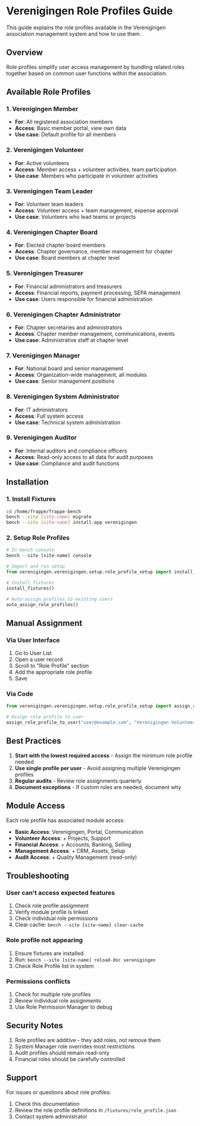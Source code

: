 # Verenigingen Role Profiles Guide

This guide explains the role profiles available in the Verenigingen association management system and how to use them.

## Overview

Role profiles simplify user access management by bundling related roles together based on common user functions within the association.

## Available Role Profiles

### 1. Verenigingen Member
- **For**: All registered association members
- **Access**: Basic member portal, view own data
- **Use case**: Default profile for all members

### 2. Verenigingen Volunteer
- **For**: Active volunteers
- **Access**: Member access + volunteer activities, team participation
- **Use case**: Members who participate in volunteer activities

### 3. Verenigingen Team Leader
- **For**: Volunteer team leaders
- **Access**: Volunteer access + team management, expense approval
- **Use case**: Volunteers who lead teams or projects

### 4. Verenigingen Chapter Board
- **For**: Elected chapter board members
- **Access**: Chapter governance, member management for chapter
- **Use case**: Board members at chapter level

### 5. Verenigingen Treasurer
- **For**: Financial administrators and treasurers
- **Access**: Financial reports, payment processing, SEPA management
- **Use case**: Users responsible for financial administration

### 6. Verenigingen Chapter Administrator
- **For**: Chapter secretaries and administrators
- **Access**: Chapter member management, communications, events
- **Use case**: Administrative staff at chapter level

### 7. Verenigingen Manager
- **For**: National board and senior management
- **Access**: Organization-wide management, all modules
- **Use case**: Senior management positions

### 8. Verenigingen System Administrator
- **For**: IT administrators
- **Access**: Full system access
- **Use case**: Technical system administration

### 9. Verenigingen Auditor
- **For**: Internal auditors and compliance officers
- **Access**: Read-only access to all data for audit purposes
- **Use case**: Compliance and audit functions

## Installation

### 1. Install Fixtures

```bash
cd /home/frappe/frappe-bench
bench --site [site-name] migrate
bench --site [site-name] install-app verenigingen
```

### 2. Setup Role Profiles

```python
# In bench console
bench --site [site-name] console

# Import and run setup
from verenigingen.verenigingen.setup.role_profile_setup import install_fixtures, auto_assign_role_profiles

# Install fixtures
install_fixtures()

# Auto-assign profiles to existing users
auto_assign_role_profiles()
```

## Manual Assignment

### Via User Interface

1. Go to User List
2. Open a user record
3. Scroll to "Role Profile" section
4. Add the appropriate role profile
5. Save

### Via Code

```python
from verenigingen.verenigingen.setup.role_profile_setup import assign_role_profile_to_user

# Assign role profile to user
assign_role_profile_to_user("user@example.com", "Verenigingen Volunteer")
```

## Best Practices

1. **Start with the lowest required access** - Assign the minimum role profile needed
2. **Use single profile per user** - Avoid assigning multiple Verenigingen profiles
3. **Regular audits** - Review role assignments quarterly
4. **Document exceptions** - If custom roles are needed, document why

## Module Access

Each role profile has associated module access:

- **Basic Access**: Verenigingen, Portal, Communication
- **Volunteer Access**: + Projects, Support
- **Financial Access**: + Accounts, Banking, Selling
- **Management Access**: + CRM, Assets, Setup
- **Audit Access**: + Quality Management (read-only)

## Troubleshooting

### User can't access expected features
1. Check role profile assignment
2. Verify module profile is linked
3. Check individual role permissions
4. Clear cache: `bench --site [site-name] clear-cache`

### Role profile not appearing
1. Ensure fixtures are installed
2. Run: `bench --site [site-name] reload-doc verenigingen`
3. Check Role Profile list in system

### Permissions conflicts
1. Check for multiple role profiles
2. Review individual role assignments
3. Use Role Permission Manager to debug

## Security Notes

1. Role profiles are additive - they add roles, not remove them
2. System Manager role overrides most restrictions
3. Audit profiles should remain read-only
4. Financial roles should be carefully controlled

## Support

For issues or questions about role profiles:
1. Check this documentation
2. Review the role profile definitions in `/fixtures/role_profile.json`
3. Contact system administrator
